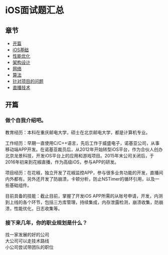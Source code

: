 # iOS面试题汇总

## 章节
- [开篇](#开篇)  
- [iOS基础](https://github.com/buptwsgprivate/iOSInterview/blob/master/iOS基础.md)
- [性能优化](https://github.com/buptwsgprivate/iOSInterview/blob/master/性能优化.md)
- [架构设计](https://github.com/buptwsgprivate/iOSInterview/blob/master/架构设计.md)
- [网络](https://github.com/buptwsgprivate/iOSInterview/blob/master/网络.md)
- [算法](https://github.com/buptwsgprivate/iOSInterview/blob/master/算法.md)
- [针对项目的问题](https://github.com/buptwsgprivate/iOSInterview/blob/master/针对项目的问题.md)
- [直播技术](https://github.com/buptwsgprivate/iOSInterview/blob/master/直播技术.md)

## 开篇
### 做个自我介绍吧。
教育经历：本科在重庆邮电大学，硕士在北京邮电大学，都是计算机专业。  

工作经历：早期一直使用C/C++语言，先后工作于威盛电子，诺基亚公司，从事移动端APP开发。在诺基亚裁员后，从2012年开始转型iOS平台，作为合伙人创办北京龙景科技，开发iOS平台上的应用和游戏项目。2015年末公司关闭后，于2016年初来到花椒直播，作为高级iOS，参与APP的研发。  

项目经历：在花椒，独立开发了花椒监控APP，参与很多业务功能的开发，直播间内外都有。另外还开发了防崩溃，卡顿分析，防止NSTimer的循环引用，以及一些基础组件。  

目前具备的技能：截止目前，掌握了开发iOS APP所需的从账号申请，开发，内测到上线的各个环节，包括三方库管理，持续集成，内存泄露检测，崩溃收集，防崩溃，性能优化，日志收集等。  

### 接下来几年，你的职业规划是什么？
找一家发展的好的公司  
大公司可以走技术路线  
小公司尝试带团队的职位  
